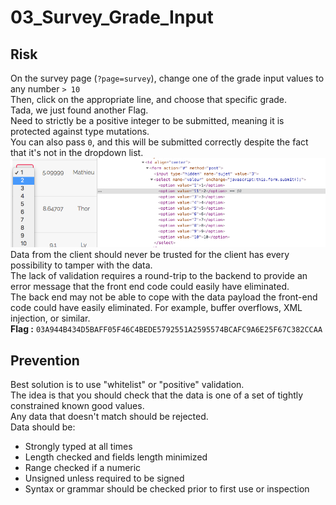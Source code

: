 # 03_Survey_Grade_Input

## Risk

On the survey page (```?page=survey```), change one of the grade input values to any number ```> 10```\
Then, click on the appropriate line, and choose that specific grade.\
Tada, we just found another Flag.\
Need to strictly be a positive integer to be submitted, meaning it is protected against type mutations.\
You can also pass ```0```, and this will be submitted correctly despite the fact that it's not in the dropdown list.\
![Survey_Grade_Input](../../Docs/images/03/Survey_Grade_Input.png)
Data from the client should never be trusted for the client has every possibility to tamper with the data.\
The lack of validation requires a round-trip to the backend to provide an error message that the front end code could easily have eliminated.\
The back end may not be able to cope with the data payload the front-end code could have easily eliminated. For example, buffer overflows, XML injection, or similar.\
**Flag :** ```03A944B434D5BAFF05F46C4BEDE5792551A2595574BCAFC9A6E25F67C382CCAA```

## Prevention

Best solution is to use "whitelist" or "positive" validation.\
The idea is that you should check that the data is one of a set of tightly constrained known good values.\
Any data that doesn't match should be rejected.\
Data should be:
- Strongly typed at all times
- Length checked and fields length minimized
- Range checked if a numeric
- Unsigned unless required to be signed
- Syntax or grammar should be checked prior to first use or inspection
